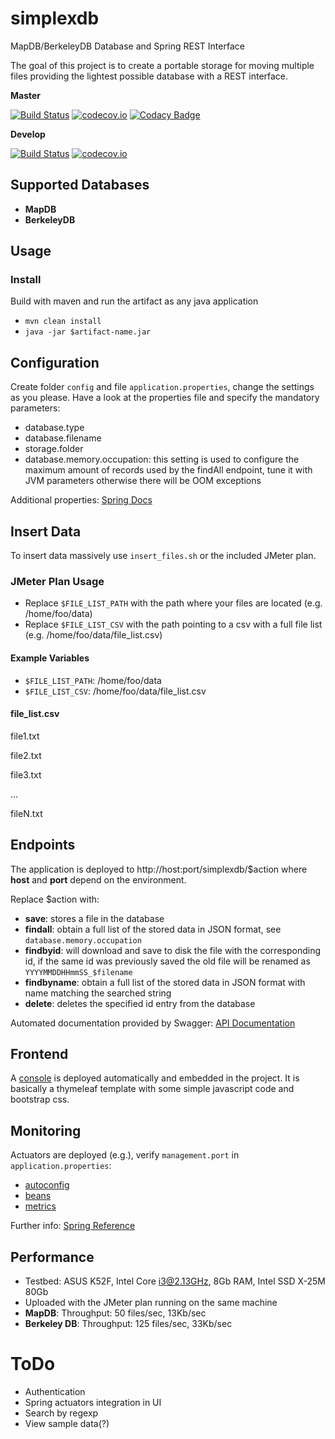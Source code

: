 # simplexdb
MapDB/BerkeleyDB Database and Spring REST Interface

The goal of this project is to create a portable storage for moving multiple files providing the
lightest possible database with a REST interface.

**Master**

[![Build Status](https://travis-ci.org/lcappuccio/simplexdb.svg?branch=master)](https://travis-ci.org/lcappuccio/simplexdb)
[![codecov.io](https://codecov.io/github/lcappuccio/simplexdb/coverage.svg?branch=master)](https://codecov.io/github/lcappuccio/simplexdb?branch=master)
[![Codacy Badge](https://api.codacy.com/project/badge/grade/68207375c31d4510afbad94e3f3a543a)](https://www.codacy.com/app/leo_4/simplexdb)

**Develop**

[![Build Status](https://travis-ci.org/lcappuccio/simplexdb.svg?branch=develop)](https://travis-ci.org/lcappuccio/simplexdb)
[![codecov.io](https://codecov.io/github/lcappuccio/simplexdb/coverage.svg?branch=develop)](https://codecov.io/github/lcappuccio/simplexdb?branch=develop)

## Supported Databases
- **MapDB**
- **BerkeleyDB**

## Usage

### Install
Build with maven and run the artifact as any java application

- `mvn clean install`
- `java -jar $artifact-name.jar`

## Configuration
Create folder `config` and file `application.properties`, change the settings as you please.
Have a look at the properties file and specify the mandatory parameters:
- database.type
- database.filename
- storage.folder
- database.memory.occupation: this setting is used to configure the maximum amount of records used by the findAll endpoint, tune it with JVM parameters otherwise there will be OOM exceptions

Additional properties: [Spring Docs](http://docs.spring.io/spring-boot/docs/current/reference/html/common-application-properties.html)

## Insert Data
To insert data massively use `insert_files.sh` or the included JMeter plan.

### JMeter Plan Usage
- Replace `$FILE_LIST_PATH` with the path where your files are located (e.g. /home/foo/data)
- Replace `$FILE_LIST_CSV` with the path pointing to a csv with a full file list (e.g. /home/foo/data/file_list.csv)

#### Example Variables
- `$FILE_LIST_PATH`: /home/foo/data
- `$FILE_LIST_CSV`: /home/foo/data/file_list.csv

#### file_list.csv
file1.txt

file2.txt

file3.txt

...

fileN.txt

## Endpoints
The application is deployed to http://host:port/simplexdb/$action where **host** and **port** depend on the
environment.

Replace $action with:
- **save**: stores a file in the database
- **findall**: obtain a full list of the stored data in JSON format, see `database.memory.occupation`
- **findbyid**: will download and save to disk the file with the corresponding id, if the same id was previously saved
the old file will be renamed as `YYYYMMDDHHmmSS_$filename`
- **findbyname**: obtain a full list of the stored data in JSON format with name matching the searched string
- **delete**: deletes the specified id entry from the database

Automated documentation provided by Swagger: [API Documentation](http://localhost:8080/swagger-ui.html)

## Frontend
A [console](http://localhost:8080/simplexdb/view) is deployed automatically and embedded in the project.
It is basically a thymeleaf template with some simple javascript code and bootstrap css.

## Monitoring

Actuators are deployed (e.g.), verify `management.port` in `application.properties`:

* [autoconfig](http://localhost:8080/autoconfig)
* [beans](http://localhost:8080/beans)
* [metrics](http://localhost:8080/metrics)

Further info: [Spring Reference](http://docs.spring.io/spring-boot/docs/current-SNAPSHOT/reference/htmlsingle/#production-ready-endpoints)

## Performance
- Testbed: ASUS K52F, Intel Core i3@2.13GHz, 8Gb RAM, Intel SSD X-25M 80Gb
- Uploaded with the JMeter plan running on the same machine
- **MapDB**: Throughput: 50 files/sec, 13Kb/sec
- **Berkeley DB**: Throughput: 125 files/sec, 33Kb/sec

# ToDo
- Authentication
- Spring actuators integration in UI
- Search by regexp
- View sample data(?)